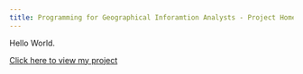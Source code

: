 ```yaml
---
title: Programming for Geographical Inforamtion Analysts - Project Homepage
---
```



Hello World. 


[Click here to view my project](https://davidosh96.github.io/projectlinks.html)
